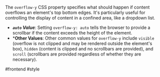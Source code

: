 The `overflow-y` CSS property specifies what should happen if content overflows an element's top bottom edges. It's particularly useful for controlling the display of content in a confined area, like a dropdown list.

* ***`auto` Value***: Setting `overflow-y: auto` tells the browser to provide a scrollbar if the content exceeds the height of the element.
* ***Other Values**: Other common values for `overflow-y` include `visible` (overflow is not clipped and may be rendered outside the element's box), `hidden` (content is clipped and no scrollbars are provided), and `scroll` (scrollbars are provided regardless of whether they are necessary).

#frontend #style 